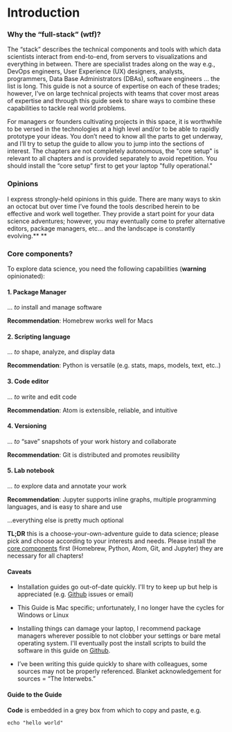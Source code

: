 # Introduction

### **Why the “full-stack” \(wtf\)?**

The “stack” describes the technical components and tools with which data scientists interact from end-to-end, from servers to visualizations and everything in between. There are specialist trades along on the way e.g., DevOps engineers, User Experience \(UX\) designers, analysts, programmers, Data Base Administrators \(DBAs\), software engineers … the list is long. This guide is not a source of expertise on each of these trades; however, I've on large technical projects with teams that cover most areas of expertise and through this guide seek to share ways to combine these capabilities to tackle real world problems.

For managers or founders cultivating projects in this space, it is worthwhile to be versed in the technologies at a high level and/or to be able to rapidly prototype your ideas. You don’t need to know all the parts to get underway, and I’ll try to setup the guide to allow you to jump into the sections of interest. The chapters are not completely autonomous, the "core setup" is relevant to all chapters and is provided separately to avoid repetition.  You should install the “core setup” first to get your laptop "fully operational."

### **Opinions**

I express strongly-held opinions in this guide. There are many ways to skin an octocat but over time I’ve found the tools described herein to be effective and work well together. They provide a start point for your data science adventures; however, you may eventually come to prefer alternative editors, package managers, etc… and the landscape is constantly evolving.**  **

### **Core components?**

To explore data science, you need the following capabilities \(**warning** opinionated\):

#### 1. Package Manager

... _to_ install and manage software

**Recommendation**: Homebrew works well for Macs

#### 2. Scripting language

... _to_ shape, analyze, and display data

**Recommendation**: Python is versatile \(e.g. stats, maps, models, text, etc..\)

#### 3. Code editor

... _to_ write and edit code

**Recommendation**: Atom is extensible, reliable, and intuitive

#### 4. Versioning

... _to_ “save” snapshots of your work history and collaborate

**Recommendation**: Git is distributed and promotes reusibility

#### 5. Lab notebook

... _to_ explore data and annotate your work

**Recommendation**: Jupyter supports inline graphs, multiple programming languages, and is easy to share and use

...everything else is pretty much optional

**TL;DR** this is a choose-your-own-adventure guide to data science; please pick and choose according to your interests and needs. Please install the [core components](/ch0-getting-started.md) first \(Homebrew, Python, Atom, Git, and Jupyter\) they are necessary for all chapters!

#### **Caveats**

* Installation guides go out-of-date quickly. I'll try to keep up but help is appreciated \(e.g. [Github](https://github.com/gecholabs) issues or email\)

* This Guide is Mac specific; unfortunately, I no longer have the cycles for Windows or Linux

* Installing things can damage your laptop, I recommend package managers wherever possible to not clobber your settings or bare metal operating system. I'll eventually post the install scripts to build the software in this guide on [Github](https://github.com/gecholabs).

* I’ve been writing this guide quickly to share with colleagues, some sources may not be properly referenced. Blanket acknowledgement for sources = “The Interwebs.”

#### **Guide to the Guide**

**Code** is embedded in a grey box from which to copy and paste, e.g.

```
echo "hello world"
```



